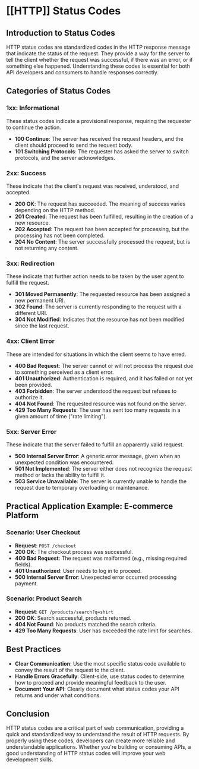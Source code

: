 # [[HTTP]] Status Codes

## Introduction to Status Codes

HTTP status codes are standardized codes in the HTTP response message that indicate the status of the request. They provide a way for the server to tell the client whether the request was successful, if there was an error, or if something else happened. Understanding these codes is essential for both API developers and consumers to handle responses correctly.

## Categories of Status Codes

### 1xx: Informational
These status codes indicate a provisional response, requiring the requester to continue the action.

- **100 Continue**: The server has received the request headers, and the client should proceed to send the request body.
- **101 Switching Protocols**: The requester has asked the server to switch protocols, and the server acknowledges.

### 2xx: Success
These indicate that the client's request was received, understood, and accepted.

- **200 OK**: The request has succeeded. The meaning of success varies depending on the HTTP method.
- **201 Created**: The request has been fulfilled, resulting in the creation of a new resource.
- **202 Accepted**: The request has been accepted for processing, but the processing has not been completed.
- **204 No Content**: The server successfully processed the request, but is not returning any content.

### 3xx: Redirection
These indicate that further action needs to be taken by the user agent to fulfill the request.

- **301 Moved Permanently**: The requested resource has been assigned a new permanent URI.
- **302 Found**: The server is currently responding to the request with a different URI.
- **304 Not Modified**: Indicates that the resource has not been modified since the last request.

### 4xx: Client Error
These are intended for situations in which the client seems to have erred.

- **400 Bad Request**: The server cannot or will not process the request due to something perceived as a client error.
- **401 Unauthorized**: Authentication is required, and it has failed or not yet been provided.
- **403 Forbidden**: The server understood the request but refuses to authorize it.
- **404 Not Found**: The requested resource was not found on the server.
- **429 Too Many Requests**: The user has sent too many requests in a given amount of time ("rate limiting").

### 5xx: Server Error
These indicate that the server failed to fulfill an apparently valid request.

- **500 Internal Server Error**: A generic error message, given when an unexpected condition was encountered.
- **501 Not Implemented**: The server either does not recognize the request method or lacks the ability to fulfill it.
- **503 Service Unavailable**: The server is currently unable to handle the request due to temporary overloading or maintenance.

## Practical Application Example: E-commerce Platform

### Scenario: User Checkout
- **Request**: `POST /checkout`
- **200 OK**: The checkout process was successful.
- **400 Bad Request**: The request was malformed (e.g., missing required fields).
- **401 Unauthorized**: User needs to log in to proceed.
- **500 Internal Server Error**: Unexpected error occurred processing payment.

### Scenario: Product Search
- **Request**: `GET /products/search?q=shirt`
- **200 OK**: Search successful, products returned.
- **404 Not Found**: No products matched the search criteria.
- **429 Too Many Requests**: User has exceeded the rate limit for searches.

## Best Practices

- **Clear Communication**: Use the most specific status code available to convey the result of the request to the client.
- **Handle Errors Gracefully**: Client-side, use status codes to determine how to proceed and provide meaningful feedback to the user.
- **Document Your API**: Clearly document what status codes your API returns and under what conditions.

## Conclusion

HTTP status codes are a critical part of web communication, providing a quick and standardized way to understand the result of HTTP requests. By properly using these codes, developers can create more reliable and understandable applications. Whether you're building or consuming APIs, a good understanding of HTTP status codes will improve your web development skills.